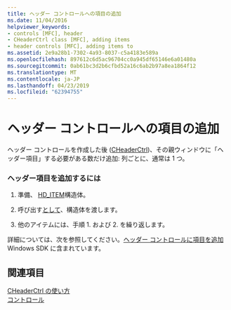 ```yaml
---
title: ヘッダー コントロールへの項目の追加
ms.date: 11/04/2016
helpviewer_keywords:
- controls [MFC], header
- CHeaderCtrl class [MFC], adding items
- header controls [MFC], adding items to
ms.assetid: 2e9a28b1-7302-4a93-8037-c5a4183e589a
ms.openlocfilehash: 897612c6d5ac96704cc0a945df65146e6a01480a
ms.sourcegitcommit: 0ab61bc3d2b6cfbd52a16c6ab2b97a8ea1864f12
ms.translationtype: MT
ms.contentlocale: ja-JP
ms.lasthandoff: 04/23/2019
ms.locfileid: "62394755"
---
```

# <a name="adding-items-to-the-header-control"></a>ヘッダー コントロールへの項目の追加

ヘッダー コントロールを作成した後 ([CHeaderCtrl](../mfc/reference/cheaderctrl-class.md))、その親ウィンドウに「ヘッダー項目」する必要がある数だけ追加: 列ごとに、通常は 1 つ。

### <a name="to-add-a-header-item"></a>ヘッダー項目を追加するには

1. 準備、 [HD_ITEM](/windows/desktop/api/commctrl/ns-commctrl-_hd_itema)構造体。

1. 呼び出す[として](../mfc/reference/cheaderctrl-class.md#insertitem)、構造体を渡します。

1. 他のアイテムには、手順 1. および 2. を繰り返します。

詳細については、次を参照してください。[ヘッダー コントロールに項目を追加](/windows/desktop/Controls/header-controls)Windows SDK に含まれています。

## <a name="see-also"></a>関連項目

[CHeaderCtrl の使い方](../mfc/using-cheaderctrl.md)<br/>
[コントロール](../mfc/controls-mfc.md)
